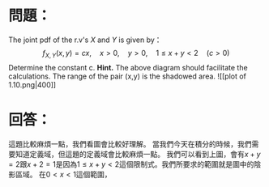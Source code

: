 # 問題：
The joint pdf of the r.v's $X$ and $Y$ is given by：
$$
f_{X,Y}(x,y)=cx,\quad x>0,\quad y>0,\quad 1\leq x+y<2\quad (c>0)
$$
Determine the constant c.
**Hint.** The above diagram should facilitate the calculations. The range of the pair (x,y) is the shadowed area.
![[plot of 1.10.png|400]]
# 回答：
這題比較麻煩一點，我們看圖會比較好理解。
當我們今天在積分的時候，我們需要知道定義域，但這題的定義域會比較麻煩一點。
我們可以看到上圖，會有$x+y=2$跟$x+2=1$是因為$1\leq x+y<2$這個限制式。我們所要求的範圍就是圖中的陰影區域。
在$0<x<1$這個範圍，